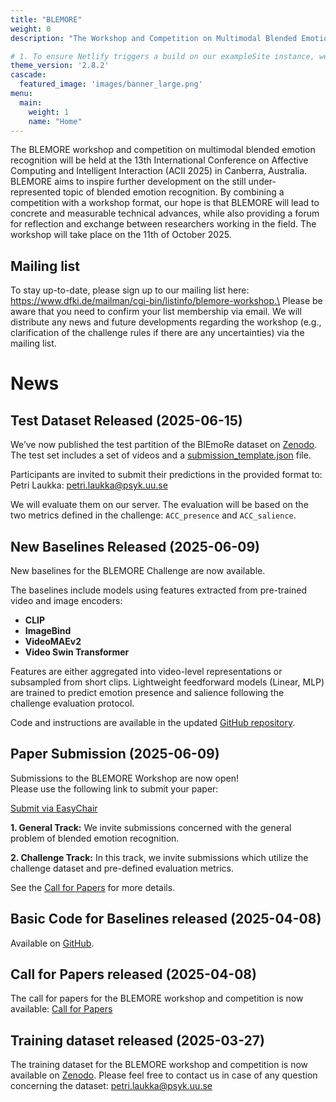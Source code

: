 ```yaml
---
title: "BLEMORE"
weight: 0
description: "The Workshop and Competition on Multimodal Blended Emotion Recognition"

# 1. To ensure Netlify triggers a build on our exampleSite instance, we need to change a file in the exampleSite directory.
theme_version: '2.8.2'
cascade:
  featured_image: 'images/banner_large.png'
menu:
  main:
    weight: 1
    name: "Home"
---
```

The BLEMORE workshop and competition on multimodal blended emotion recognition will be held at the 13th International Conference on Affective Computing and Intelligent Interaction (ACII 2025) in Canberra, Australia.
BLEMORE aims to inspire further development on the still under-represented topic of blended emotion recognition. By combining a competition with a workshop format, our hope is that BLEMORE will lead to concrete and measurable technical advances, while also providing a forum for reflection and exchange between researchers working in the field.
The workshop will take place on the 11th of October 2025.


## Mailing list
To stay up-to-date, please sign up to our mailing list here: https://www.dfki.de/mailman/cgi-bin/listinfo/blemore-workshop.\
Please be aware that you need to confirm your list membership via email. We will distribute any news and future developments regarding the workshop (e.g., clarification of the challenge rules if there are any uncertainties) via the mailing list.

# News

## Test Dataset Released (2025-06-15)

We’ve now published the test partition of the BlEmoRe dataset on [Zenodo](https://zenodo.org/records/15668840).
The test set includes a set of videos and a [submission_template.json](static/files/submission_template.json) file.

Participants are invited to submit their predictions in the provided format to: Petri Laukka: petri.laukka@psyk.uu.se

We will evaluate them on our server. The evaluation will be based on the two metrics defined in the challenge: `ACC_presence` and `ACC_salience`.

## New Baselines Released (2025-06-09)

New baselines for the BLEMORE Challenge are now available.

The baselines include models using features extracted from pre-trained video and image encoders:
- **CLIP**
- **ImageBind**
- **VideoMAEv2**
- **Video Swin Transformer**

Features are either aggregated into video-level representations or subsampled from short clips. Lightweight feedforward models (Linear, MLP) are trained to predict emotion presence and salience following the challenge evaluation protocol.

Code and instructions are available in the updated [GitHub repository](https://github.com/BlEmoRe/blemore-common).


## Paper Submission (2025-06-09)
Submissions to the BLEMORE Workshop are now open!  
Please use the following link to submit your paper:

[Submit via EasyChair](https://easychair.org/conferences?conf=blemoreworkshopacii2)

**1. General Track:** We invite submissions concerned with the general problem of blended emotion recognition.

**2. Challenge Track:** In this track, we invite submissions which utilize the challenge dataset and pre-defined evaluation metrics. 

See the [Call for Papers](https://blemore.github.io/workshop/call-for-papers/) for more details.

## Basic Code for Baselines released (2025-04-08)
Available on [GitHub](https://github.com/BlEmoRe/blemore-common).

## Call for Papers released (2025-04-08)
The call for papers for the BLEMORE workshop and competition is now available: [Call for Papers](https://blemore.github.io/workshop/call-for-papers/)

## Training dataset released (2025-03-27)
The training dataset for the BLEMORE  workshop and competition is now available on [Zenodo](https://zenodo.org/records/15096942). 
Please feel free to contact us in case of any question concerning the dataset: petri.laukka@psyk.uu.se


[//]: # (#### Acknowledgements)

[//]: # (The EmoRec EEG workshop is organized by the Horizon Europe  project GAIN funded by the European Union &#40;GA no.101078950&#41;.)

[//]: # ()
[//]: # ([![Alt text]&#40;https://i.postimg.cc/TP4PPzcN/EU-flag-Horizon-Europe-2.jpg&#41;]&#40;https://research-and-innovation.ec.europa.eu/funding/funding-opportunities/funding-programmes-and-open-calls/horizon-europe_en&#41;)

[//]: # ([![Alt text]&#40;https://i.postimg.cc/J0V8SM1J/gain-logo-4.png&#41;]&#40;https://micm.edu.ge/en/&#41;)

